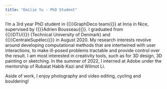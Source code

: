 ```yaml
---
title: "Emilie Yu - PhD Student"
---
```



I’m a 3rd year PhD student in {{<link url="https://team.inria.fr/graphdeco/">}}GraphDeco team{{</link>}}&nbsp;at Inria in Nice, supervised by {{<link url="http://www-sop.inria.fr/members/Adrien.Bousseau/">}}Adrien Bousseau{{</link>}}. I graduated from {{<link url="https://www.dtu.dk/">}}DTU{{</link>}}&nbsp;(Technical University of Denmark) and {{<link url="https://www.centralesupelec.fr/">}}CentraleSupélec{{</link>}}&nbsp;in August 2020.
My research interests revolve around developing computational methods that are intertwined with user interactions, to make ill-posed problems tractable and provide control over the result. I am most interested in creativity tools, such as for 3D design, 3D painting or sketching.
In the summer of 2022, I interned at Adobe under the mentorship of Rubaiat Habib Kazi and Wilmot Li.

Aside of work, I enjoy photography and video editing, cycling and bouldering!